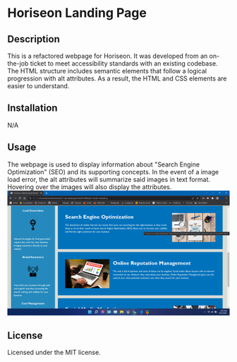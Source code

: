 # Horiseon Landing Page

## Description
This is a refactored webpage for Horiseon. It was developed from an on-the-job ticket to meet accessibility standards with an existing codebase. The HTML structure includes semantic elements that follow a logical progression with alt attributes. As a result, the HTML and CSS elements are easier to understand. 
## Installation
N/A

## Usage
The webpage is used to display information about "Search Engine Optimization" (SEO) and its supporting concepts. In the event of a image load error, the alt attributes will summarize said images in text format. Hovering over the images will also display the attributes.
![alt text](assets/images/screenshot.png?raw=true)

## License
Licensed under the MIT license.
